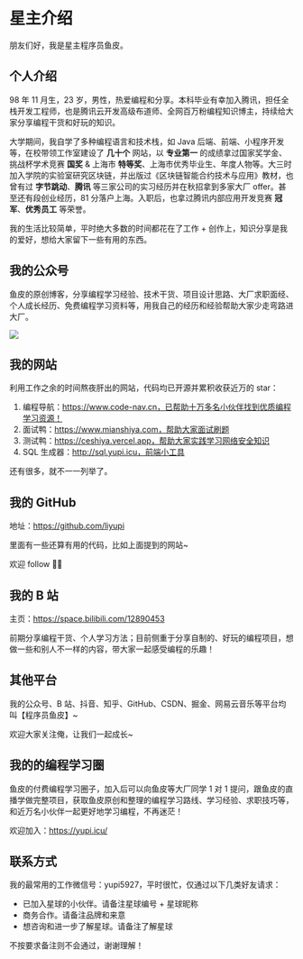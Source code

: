 # 星主介绍

朋友们好，我是星主程序员鱼皮。



## 个人介绍

98 年 11 月生，23 岁，男性，热爱编程和分享。本科毕业有幸加入腾讯，担任全栈开发工程师，也是腾讯云开发高级布道师、全网百万粉编程知识博主，持续给大家分享编程干货和好玩的知识。

大学期间，我自学了多种编程语言和技术栈，如 Java 后端、前端、小程序开发等，在校带领工作室建设了 **几十个** 网站，以 **专业第一** 的成绩拿过国家奖学金、挑战杯学术竞赛 **国奖** & 上海市 **特等奖**、上海市优秀毕业生、年度人物等。大三时加入学院的实验室研究区块链，并出版过《区块链智能合约技术与应用》教材，也曾有过 **字节跳动**、**腾讯** 等三家公司的实习经历并在秋招拿到多家大厂 offer。甚至还有段创业经历，81 分落户上海。入职后，也拿过腾讯内部应用开发竞赛 **冠军**、**优秀员工** 等荣誉。

我的生活比较简单，平时绝大多数的时间都花在了工作 + 创作上，知识分享是我的爱好，想给大家留下一些有用的东西。



## 我的公众号

鱼皮的原创博客，分享编程学习经验、技术干货、项目设计思路、大厂求职面经、个人成长经历、免费编程学习资料等，用我自己的经历和经验帮助大家少走弯路进大厂。

![](https://xingqiu-tuchuang-1256524210.cos.ap-shanghai.myqcloud.com/1/qp2h0duBfi6u3zTCRCmjDw-20220618230235102.png)        



## 我的网站

利用工作之余的时间熬夜肝出的网站，代码均已开源并累积收获近万的 star：

1. 编程导航：https://www.code-nav.cn，已帮助十万多名小伙伴找到优质编程学习资源！
2. 面试鸭：https://www.mianshiya.com，帮助大家面试刷题
3. 测试鸭：https://ceshiya.vercel.app，帮助大家实践学习网络安全知识
4. SQL 生成器：http://sql.yupi.icu，前端小工具

还有很多，就不一一列举了。



## 我的 GitHub

地址：https://github.com/liyupi

里面有一些还算有用的代码，比如上面提到的网站~

欢迎 follow 👏🏻



## 我的 B 站

主页：https://space.bilibili.com/12890453

前期分享编程干货、个人学习方法；目前侧重于分享自制的、好玩的编程项目，想做一些和别人不一样的内容，带大家一起感受编程的乐趣！



## 其他平台

我的公众号、B 站、抖音、知乎、GitHub、CSDN、掘金、网易云音乐等平台均叫【程序员鱼皮】~

欢迎大家关注俺，让我们一起成长~



## 我的的编程学习圈

鱼皮的付费编程学习圈子，加入后可以向鱼皮等大厂同学 1 对 1 提问，跟鱼皮的直播学做完整项目，获取鱼皮原创和整理的编程学习路线、学习经验、求职技巧等，和近万名小伙伴一起更好地学习编程，不再迷茫！

欢迎加入：https://yupi.icu/



## 联系方式

我的最常用的工作微信号：yupi5927，平时很忙，仅通过以下几类好友请求：

- 已加入星球的小伙伴。请备注星球编号 + 星球昵称
- 商务合作。请备注品牌和来意
- 想咨询和进一步了解星球。请备注了解星球

不按要求备注则不会通过，谢谢理解！